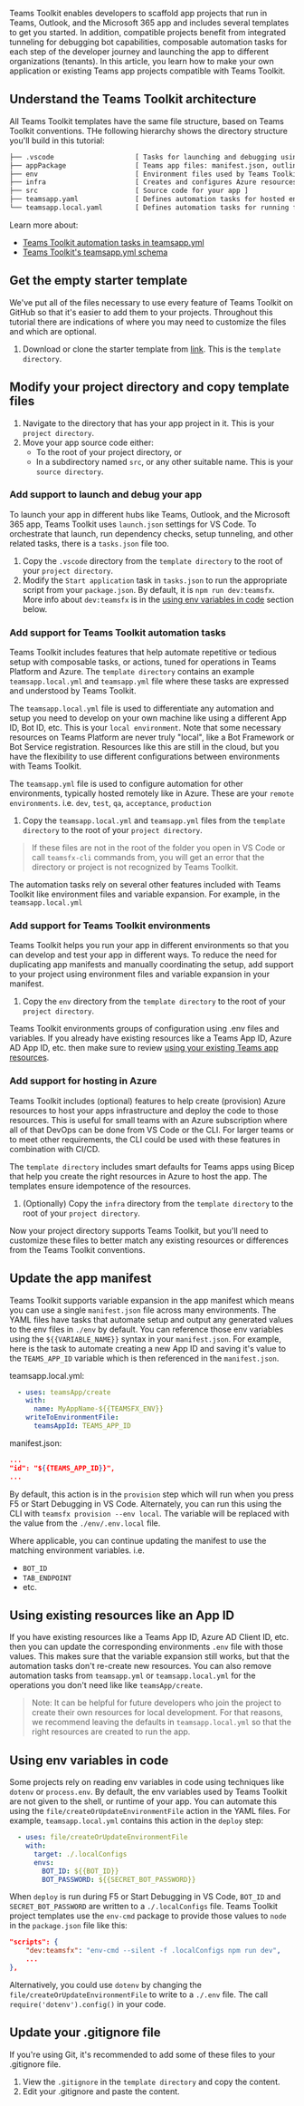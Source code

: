 Teams Toolkit enables developers to scaffold app projects that run in Teams, Outlook, and the Microsoft 365 app and includes several templates to get you started. In addition, compatible projects benefit from integrated tunneling for debugging bot capabilities, composable automation tasks for each step of the developer journey and launching the app to different organizations (tenants). In this article, you learn how to make your own application or existing Teams app projects compatible with Teams Toolkit.

## Understand the Teams Toolkit architecture
All Teams Toolkit templates have the same file structure, based on Teams Toolkit conventions. THe following hierarchy shows the directory structure you'll build in this tutorial:

```txt
├── .vscode                    [ Tasks for launching and debugging using VS Code ]
├── appPackage                 [ Teams app files: manifest.json, outline.png, and color.png ]
├── env                        [ Environment files used by Teams Toolkit ]
├── infra                      [ Creates and configures Azure resources ]
├── src                        [ Source code for your app ]
├── teamsapp.yaml              [ Defines automation tasks for hosted environments ]
└── teamsapp.local.yaml        [ Defines automation tasks for running from your machine or localhost]
```

Learn more about:
- [Teams Toolkit automation tasks in teamsapp.yml](https://github.com/OfficeDev/TeamsFx/wiki/Available-actions-in-Teams-Toolkit)
- [Teams Toolkit's teamsapp.yml schema](https://aka.ms/teams-toolkit/1.0.0/yaml.schema.json)

## Get the empty starter template
We've put all of the files necessary to use every feature of Teams Toolkit on GitHub so that it's easier to add them to your projects. Throughout this tutorial there are indications of where you may need to customize the files and which are optional. 

1. Download or clone the starter template from [link](). This is the `template directory`. 

## Modify your project directory and copy template files
1. Navigate to the directory that has your app project in it. This is your `project directory`. 
1. Move your app source code either:
    - To the root of your project directory, or
    - In a subdirectory named `src`, or any other suitable name. This is your `source directory`.

### Add support to launch and debug your app
To launch your app in different hubs like Teams, Outlook, and the Microsoft 365 app, Teams Toolkit uses `launch.json` settings for VS Code. To orchestrate that launch, run dependency checks, setup tunneling, and other related tasks, there is a `tasks.json` file too. 

1. Copy the `.vscode` directory from the `template directory` to the root of your `project directory`.
2. Modify the `Start application` task in `tasks.json` to run the appropriate script from your `package.json`. By default, it is `npm run dev:teamsfx`. More info about `dev:teamsfx` is in the [using env variables in code](#using-env-variables-in-code) section below.

### Add support for Teams Toolkit automation tasks
Teams Toolkit includes features that help automate repetitive or tedious setup with composable tasks, or actions, tuned for operations in Teams Platform and Azure. The `template directory` contains an example `teamsapp.local.yml` and `teamsapp.yml` file where these tasks are expressed and understood by Teams Toolkit. 

The `teamsapp.local.yml` file is used to differentiate any automation and setup you need to develop on your own machine like using a different App ID, Bot ID, etc. This is your `local environment`. Note that some necessary resources on Teams Platform are never truly "local", like a Bot Framework or Bot Service registration. Resources like this are still in the cloud, but you have the flexibility to use different configurations between environments with Teams Toolkit.

The `teamsapp.yml` file is used to configure automation for other environments, typically hosted remotely like in Azure. These are your `remote environments`. i.e. `dev`, `test`, `qa`, `acceptance`, `production`

1. Copy the `teamsapp.local.yml` and `teamsapp.yml` files from the `template directory` to the root of your `project directory`.

> If these files are not in the root of the folder you open in VS Code or call `teamsfx-cli` commands from, you will get an error that the directory or project is not recognized by Teams Toolkit. 

The automation tasks rely on several other features included with Teams Toolkit like environment files and variable expansion. For example, in the `teamsapp.local.yml` 

### Add support for Teams Toolkit environments
Teams Toolkit helps you run your app in different environments so that you can develop and test your app in different ways. To reduce the need for duplicating app manifests and manually coordinating the setup, add support to your project using environment files and variable expansion in your manifest.

1. Copy the `env` directory from the `template directory` to the root of your `project directory`. 

Teams Toolkit environments groups of configuration using .env files and variables. If you already have existing resources like a Teams App ID, Azure AD App ID, etc. then make sure to review [using your existing Teams app resources]().

### Add support for hosting in Azure
Teams Toolkit includes (optional) features to help create (provision) Azure resources to host your apps infrastructure and deploy the code to those resources. This is useful for small teams with an Azure subscription where all of that DevOps can be done from VS Code or the CLI. For larger teams or to meet other requirements, the CLI could be used with these features in combination with CI/CD. 

The `template directory` includes smart defaults for Teams apps using Bicep that help you create the right resources in Azure to host the app. The templates ensure idempotence of the resources. 

1. (Optionally) Copy the `infra` directory from the `template directory` to the root of your `project directory`. 

Now your project directory supports Teams Toolkit, but you'll need to customize these files to better match any existing resources or differences from the Teams Toolkit conventions.

## Update the app manifest
Teams Toolkit supports variable expansion in the app manifest which means you can use a single `manifest.json` file across many environments. The YAML files have tasks that automate setup and output any generated values to the env files in `./env` by default. You can reference those env variables using the `${{VARIABLE_NAME}}` syntax in your `manifest.json`. For example, here is the task to automate creating a new App ID and saving it's value to the `TEAMS_APP_ID` variable which is then referenced in the `manifest.json`.

teamsapp.local.yml:
```yaml
  - uses: teamsApp/create
    with:
      name: MyAppName-${{TEAMSFX_ENV}}
    writeToEnvironmentFile: 
      teamsAppId: TEAMS_APP_ID
```

manifest.json:
```json
...
"id": "${{TEAMS_APP_ID}}",
...
```

By default, this action is in the `provision` step which will run when you press F5 or Start Debugging in VS Code. Alternately, you can run this using the CLI with `teamsfx provision --env local`. The variable will be replaced with the value from the `./env/.env.local` file.

Where applicable, you can continue updating the manifest to use the matching environment variables. i.e.
- `BOT_ID`
- `TAB_ENDPOINT`
- etc.

## Using existing resources like an App ID
If you have existing resources like a Teams App ID, Azure AD Client ID, etc. then you can update the corresponding environments `.env` file with those values. This makes sure that the variable expansion still works, but that the automation tasks don't re-create new resources. You can also remove automation tasks from `teamsapp.yml` or `teamsapp.local.yml` for the operations you don't need like like `teamsApp/create`. 

> Note: It can be helpful for future developers who join the project to create their own resources for local development. For that reasons, we recommend leaving the defaults in `teamsapp.local.yml` so that the right resources are created to run the app.

## Using env variables in code
Some projects rely on reading env variables in code using techniques like `dotenv` or `process.env`. By default, the env variables used by Teams Toolkit are not given to the shell, or runtime of your app. You can automate this using the `file/createOrUpdateEnvironmentFile` action in the YAML files. For example, `teamsapp.local.yml` contains this action in the `deploy` step:

```yaml
  - uses: file/createOrUpdateEnvironmentFile
    with:
      target: ./.localConfigs
      envs:
        BOT_ID: ${{BOT_ID}}
        BOT_PASSWORD: ${{SECRET_BOT_PASSWORD}}
```

When `deploy` is run during F5 or Start Debugging in VS Code, `BOT_ID` and `SECRET_BOT_PASSWORD` are written to a `./.localConfigs` file. Teams Toolkit project templates use the `env-cmd` package to provide those values to `node` in the `package.json` file like this:

```json
"scripts": {
    "dev:teamsfx": "env-cmd --silent -f .localConfigs npm run dev",
    ...
},
```

Alternatively, you could use `dotenv` by changing the `file/createOrUpdateEnvironmentFile` to write to a `./.env` file. The call `require('dotenv').config()` in your code. 

## Update your .gitignore file
If you're using Git, it's recommended to add some of these files to your .gitignore file. 

1. View the `.gitignore` in the `template directory` and copy the content.
1. Edit your .gitignore and paste the content.